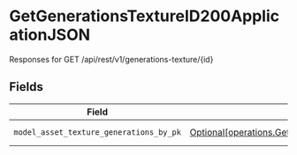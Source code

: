 # GetGenerationsTextureID200ApplicationJSON

Responses for GET /api/rest/v1/generations-texture/{id}


## Fields

| Field                                                                                                                                                                                              | Type                                                                                                                                                                                               | Required                                                                                                                                                                                           | Description                                                                                                                                                                                        |
| -------------------------------------------------------------------------------------------------------------------------------------------------------------------------------------------------- | -------------------------------------------------------------------------------------------------------------------------------------------------------------------------------------------------- | -------------------------------------------------------------------------------------------------------------------------------------------------------------------------------------------------- | -------------------------------------------------------------------------------------------------------------------------------------------------------------------------------------------------- |
| `model_asset_texture_generations_by_pk`                                                                                                                                                            | [Optional[operations.GetGenerationsTextureID200ApplicationJSONModelAssetTextureGenerations]](undefined/models/operations/getgenerationstextureid200applicationjsonmodelassettexturegenerations.md) | :heavy_minus_sign:                                                                                                                                                                                 | columns and relationships of "model_asset_texture_generations"                                                                                                                                     |